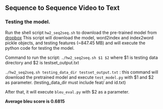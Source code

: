 ## Sequence to Sequence Video to Text ##

### Testing the model.

Run the shell script `hw2_seq2seq.sh` to download the pre-trained model from [dropbox](https://www.dropbox.com/sh/296jton428kzhpm/AABJwB7JAqD_NAF2y5Dd_inda?dl=0)
This script will download the model, word2index and index2word pickle objects, and testing features (~847.45 MB) and will execute the python code for testing the model.

Command to run the script: `./hw2_seq2seq.sh $1 $2` where $1 is testing data directory and $2 is testset_output.txt

`./hw2_seq2seq.sh testing_data_dir testset_output.txt` : this command will download the pretrained model and execute `test_model.py` with $1 and $2 as parameter. (testing_data_dir must include feat/ and id.txt)

After that, it will execute `bleu_eval.py` with $2 as a parameter.

**Average bleu score is 0.6815**
